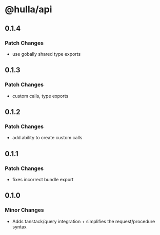 # @hulla/api

## 0.1.4

### Patch Changes

- use gobally shared type exports

## 0.1.3

### Patch Changes

- custom calls, type exports

## 0.1.2

### Patch Changes

- add ability to create custom calls

## 0.1.1

### Patch Changes

- fixes incorrect bundle export

## 0.1.0

### Minor Changes

- Adds tanstack/query integration + simplifies the request/procedure syntax
